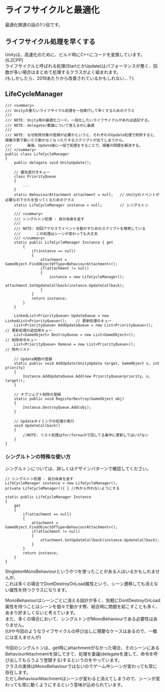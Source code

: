 # ライフサイクルと最適化
最適化関連の話の1つ目です。

## ライフサイクル処理を早くする
Unityは、高速化のために、ビルド時にC++にコードを変換しています。(IL2CPP)  
ライフサイクルと呼ばれる処理(StartとかUpdate)はパフォーマンスが悪く、回数が多い場合はまとめて処理するクラスがよく組まれます。  
(もしかしたら、2019あたりから改善されているかもしれない…？)  


## LifeCycleManager

```
/// <summary>
/// Unityの重たいライフサイクル処理を一括実行して早くするためのクラス
///
/// NOTE: Unity用の最適化コード。一括化したいライフサイクルがあれば追記する。
/// NOTE: delegate/委譲について覚えるのに最適
///
/// NOTE: なぜ削除対象の登録が必要かというと、それぞれのUpdate処理で削除すると、順番次第で動いたり動かなくなったりするスクリプトが出てしまうから。
///       最後、Update後に一括で処理をすることで、順番の問題を解決する。
/// </summary>
public class LifeCycleManager
{
    public delegate void UnityUpdate();

    // 優先度付きキュー
    class PriorityQueue
    {
        ...
    }
    static BehaviourAttachment attachment = null;   // Unityのイベントが必要なのでそれを拾ってくるためのクラス
    static LifeCycleManager instance = null;        // シングルトン

    /// <summary>
    /// シングルトン処理 - 自分自身を返す
    ///
    /// NOTE: 初回アクセスでイベントを動かすためのスクリプトを検索している
    ///       この処理はシーンが変わっても大丈夫
    /// </summary>
    static public LifeCycleManager Instance { get
        {
            if(instance == null)
            {
                attachment = GameObject.FindObjectOfType<BehaviourAttachment>();
                if(attachment != null)
                {
                    instance = new LifeCycleManager();
                    attachment.SetUpdateCallback(instance.UpdateCallback);
                }
            }
            return instance;
        }
    }

    LinkedList<PriorityQueue> UpdateQueue = new LinkedList<PriorityQueue>();    // 更新処理のキュー
    List<PriorityQueue> AddUpdateQueue = new List<PriorityQueue>();             // 更新処理の追加用キュー
    List<GameObject> DestroyQueue = new List<GameObject>();                     // 削除命令キュー
    List<PriorityQueue> Remove = new List<PriorityQueue>();                     // 除外リスト

    // Update関数の登録
    static public void AddUpdate(UnityUpdate target, GameObject o, int priority)
    {
        Instance.AddUpdateQueue.Add(new PriorityQueue(priority, o, target));
    }

    // オブジェクト削除の登録
    static public void RegisterDestroy(GameObject obj)
    {
        Instance.DestroyQueue.Add(obj);
    }

    // Updateタイミングの処理の実行
    void UpdateCallback()
    {
        //NOTE: リスト処理はfor/foreachで回してる最中に更新してはいけない
    }
}
```


### シングルトンの特殊な使い方

シングルトンについては、詳しくはデザインパターンで確認してください。

```
// シングルトン処理 - 自分自身を返す
LifeCycleManager instance = new LifeCycleManager();
private LifeCycleManager(){ } //外から作れないようにする

static public LifeCycleManager Instance
{
    get
    {
        if(attachment == null)
        {
            attachment = GameObject.FindObjectOfType<BehaviourAttachment>();
            if(attachment != null)
            {
                attachment.SetUpdateCallback(instance.UpdateCallback);
            }
        }
        return instance;
    }
}
```

SingletonMonoBehaviourというやつを使ったことがある人はいるかもしれませんが、  
これは多くの場合でDontDestroyOnLoad属性という、シーン遷移しても消えない属性を持つクラスになります。  

MonoBehaviourはシーンごとに消える設計が多く、気軽にDontDestroyOnLoad属性を持つことはシーンを個々で動かす際、結合時に問題を起こすことも多く、  
あまり好ましくないと考えています。  
また、多くの場合において、シングルトンがMonoBehaviourである必要性はありません。  
(UIや今回のようなライフサイクルの呼び出しに積要なケースはあるので、一概には言えませんが)  

今回のシングルトンは、get時にattachmentがなかった場合、そのシーンにあるBehaviourAttachmentを探してきて、処理を委譲(delegateを渡して、命令を呼び出してもらうよう登録する)するというのをやっています。  
クラスの実体はMonoBehaviourではないのでゲーム中シーンが変わっても常に存在します。  
ただしBehaviourAttachmentはシーンが変わると消えてしまうので、シーンが変わっても常に動くようにするという意味が込められています。  
